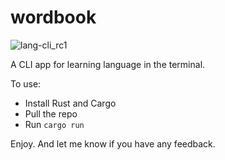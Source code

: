 # wordbook

![lang-cli_rc1](https://user-images.githubusercontent.com/48427014/182272373-33de8c40-c9a9-43ab-af71-041698ccb010.gif)

A CLI app for learning language in the terminal.

To use:

- Install Rust and Cargo
- Pull the repo
- Run `cargo run`

Enjoy. And let me know if you have any feedback.

